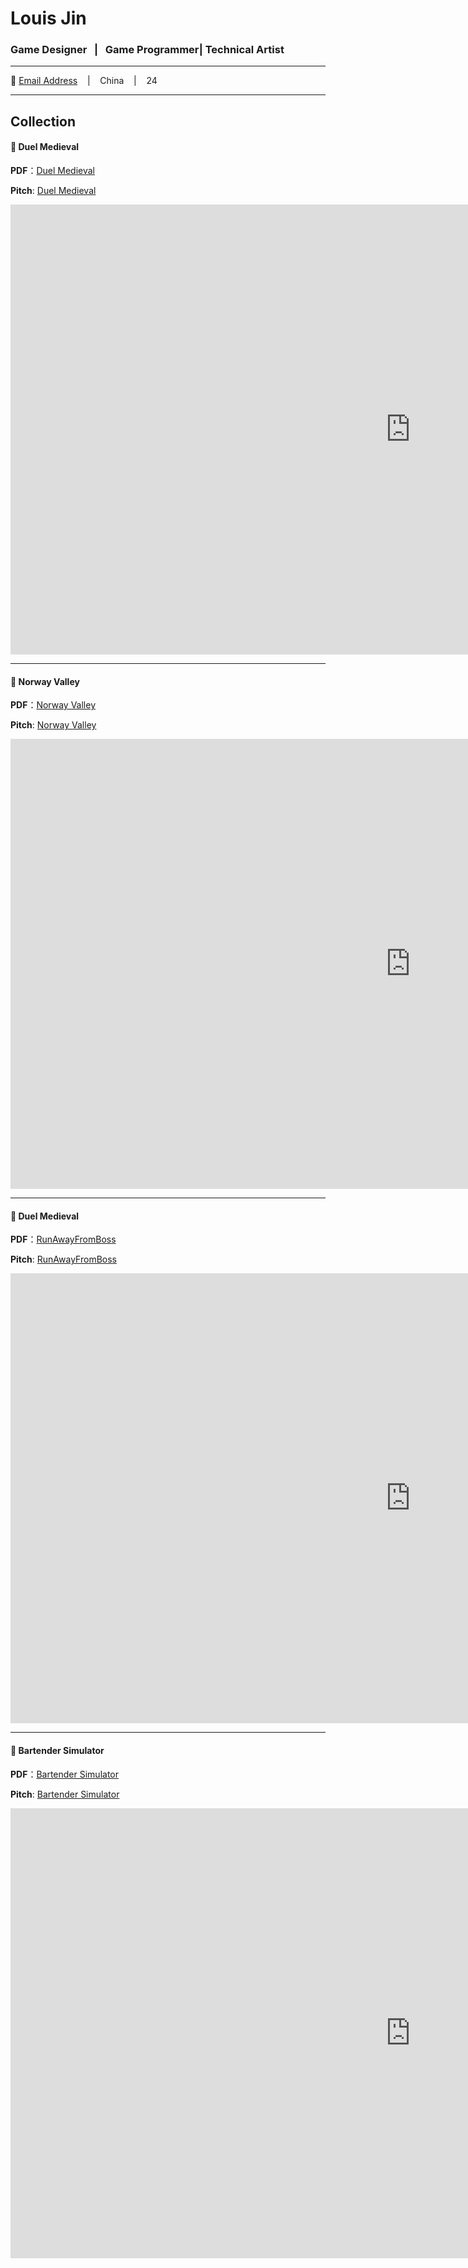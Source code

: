 # Louis Jin

### Game Designer&nbsp;&nbsp; | &nbsp;&nbsp;Game Programmer| Technical Artist&nbsp;&nbsp;

---

📧 [Email Address](mailto:jinhalohawaii@gmail.com) &nbsp;&nbsp; | &nbsp;&nbsp; China &nbsp;&nbsp; | &nbsp;&nbsp; 24

---

## Collection

#### 🌟 Duel Medieval

**PDF**：[Duel Medieval](www.google.com)

**Pitch**: [Duel Medieval](https://youtu.be/lox2s1hWo2E)

<iframe width="1280" height="720" src="https://www.youtube.com/embed/lox2s1hWo2E" title="Duel Medieval Pitch Video" frameborder="0" allow="accelerometer; autoplay; clipboard-write; encrypted-media; gyroscope; picture-in-picture; web-share" referrerpolicy="strict-origin-when-cross-origin" allowfullscreen></iframe>



---

#### 🌟 Norway Valley

**PDF**：[Norway Valley](www.google.com)

**Pitch**: [Norway Valley](https://youtu.be/lox2s1hWo2E)

<iframe width="1280" height="720" src="https://www.youtube.com/embed/lox2s1hWo2E" title="Duel Medieval Pitch Video" frameborder="0" allow="accelerometer; autoplay; clipboard-write; encrypted-media; gyroscope; picture-in-picture; web-share" referrerpolicy="strict-origin-when-cross-origin" allowfullscreen></iframe>



---

#### 🌟 Duel Medieval

**PDF**：[RunAwayFromBoss](www.google.com)

**Pitch**: [RunAwayFromBoss](https://youtu.be/lox2s1hWo2E)

<iframe width="1280" height="720" src="https://www.youtube.com/embed/lox2s1hWo2E" title="Duel Medieval Pitch Video" frameborder="0" allow="accelerometer; autoplay; clipboard-write; encrypted-media; gyroscope; picture-in-picture; web-share" referrerpolicy="strict-origin-when-cross-origin" allowfullscreen></iframe>



---

#### 🌟 Bartender Simulator

**PDF**：[Bartender Simulator](www.google.com)

**Pitch**: [Bartender Simulator](https://youtu.be/lox2s1hWo2E)

<iframe width="1280" height="720" src="https://www.youtube.com/embed/lox2s1hWo2E" title="Duel Medieval Pitch Video" frameborder="0" allow="accelerometer; autoplay; clipboard-write; encrypted-media; gyroscope; picture-in-picture; web-share" referrerpolicy="strict-origin-when-cross-origin" allowfullscreen></iframe>

